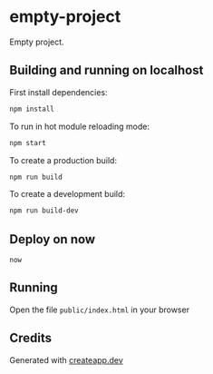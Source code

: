 # empty-project

Empty project.

## Building and running on localhost

First install dependencies:

```sh
npm install
```

To run in hot module reloading mode:

```sh
npm start
```

To create a production build:

```sh
npm run build
```

To create a development build:

```sh
npm run build-dev
```

## Deploy on now

```
now
```

## Running

Open the file `public/index.html` in your browser

## Credits

Generated with [createapp.dev](https://createapp.dev/)
